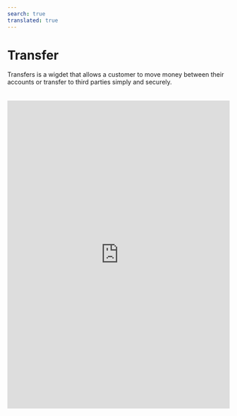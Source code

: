 ```yaml
---
search: true
translated: true
---
```


# Transfer

Transfers is a wigdet that allows a customer to move money between their accounts or transfer to third parties simply and securely.

<iframe src="https://widgets.modyo.com/personas/retail-transfer" width="100%" height="700px" frameBorder="0" style="overflow:auto;margin-top:20px;"/>

## Properties

This widget is divided into features for two similar products: Transfer to Third Party and Transfer between Accounts.

### Transfers between Accounts

|Feature|Description|
|:------------|:----------|
|Origin Account|Select the origin account from which money will be withdrawn and transferred. It also displays the available balance that can be transferred.|
|Destination Account|Select the account to which the money will be transferred and deposited.|
|Schedule Transfer|Allows you to select a time frequency (once, weekly, monthly, annually, etc.) between which transfers of a predetermined amount of money are made.|
|Recent Activity|Displays all recent activity that has not yet been invoiced.|
|Make a Payment|Corresponds to the primary payment functionality..<br><br> The payment may be either total or partial.<br><br> Clicking this button will take you to the Credit Card Payment widget.|

### Third-party Transfers

|Feature|Description|
|:------------|:----------|
|Origin Account|Select the origin account from which money will be withdrawn and transferred. It also displays the available balance that can be transferred.|
|Destination Account|Select the account to which the money will be transferred and deposited.|
|My Contacts|Allows you to select the account that will receive the transfer, among the accounts already registered by the client. Offers a search bar to find transfer recipients quickly and easily.|
|New Contact|Allows you to enter information about a recipient who is not registered on the customer's account. Includes name, bank, account type, account number, ID and recipient's email.|
|Transfer Amount|Allows you to enter the amount to be transferred and deposited to the selected recipient's account.|